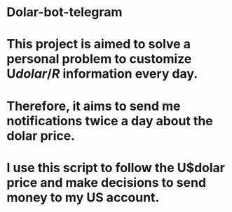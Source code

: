 # Dolar-bot-telegram
# This project is aimed to solve a personal problem to customize U$dolar/R$ information every day.
# Therefore, it aims to send me notifications twice a day about the dolar price.
# I use this script to follow the U$dolar price and make decisions to send money to my US account.
